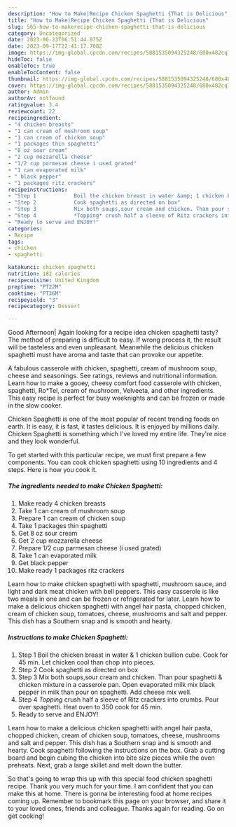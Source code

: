 ```yaml
---
description: "How to Make|Recipe Chicken Spaghetti {That is Delicious"
title: "How to Make|Recipe Chicken Spaghetti {That is Delicious"
slug: 565-how-to-makerecipe-chicken-spaghetti-that-is-delicious
category: Uncategorized
date: 2023-06-23T06:51:44.075Z
date: 2023-09-17T22:41:17.708Z
image: https://img-global.cpcdn.com/recipes/5881535094325248/680x482cq70/chicken-spaghetti-recipe-main-photo.jpg
hideToc: false
enableToc: true
enableTocContent: false
thumbnail: https://img-global.cpcdn.com/recipes/5881535094325248/680x482cq70/chicken-spaghetti-recipe-main-photo.jpg
cover: https://img-global.cpcdn.com/recipes/5881535094325248/680x482cq70/chicken-spaghetti-recipe-main-photo.jpg
author: Admin
authorAv: notfound
ratingvalue: 3.4
reviewcount: 22
recipeingredient:
- "4 chicken breasts"
- "1 can cream of mushroom soup"
- "1 can cream of chicken soup"
- "1 packages thin spaghetti"
- "8 oz sour cream"
- "2 cup mozzarella cheese"
- "1/2 cup parmesan cheese i used grated"
- "1 can evaporated milk"
- " black pepper"
- "1 packages ritz crackers"
recipeinstructions:
- "Step 1            Boil the chicken breast in water &amp; 1 chicken bullion cube. Cook for 45 min. Let chicken cool than chop into pieces."
- "Step 2            Cook spaghetti as directed on box"
- "Step 3            Mix both soups,sour cream and chicken. Than pour spaghetti &amp; chicken mixture in a casserole pan. Open evaporated milk mix black pepper in milk than pour on spaghetti. Add cheese mix well."
- "Step 4            *Topping* crush half a sleeve of Ritz crackers into crumbs. Pour over spaghetti. Heat oven to 350 cook for 45 min."
- "Ready to serve and ENJOY!"
categories:
- Recipe
tags:
- chicken
- spaghetti

katakunci: chicken spaghetti 
nutrition: 182 calories
recipecuisine: United Kingdom
preptime: "PT22M"
cooktime: "PT36M"
recipeyield: "3"
recipecategory: Dessert

---
```



Good Afternoon| Again looking for a recipe idea chicken spaghetti tasty? The method of preparing is difficult to easy. If wrong process it, the result will be tasteless and even unpleasant. Meanwhile the delicious chicken spaghetti must have aroma and taste that can provoke our appetite.





A fabulous casserole with chicken, spaghetti, cream of mushroom soup, cheese and seasonings. See ratings, reviews and nutritional information. Learn how to make a gooey, cheesy comfort food casserole with chicken, spaghetti, Ro*Tel, cream of mushroom, Velveeta, and other ingredients. This easy recipe is perfect for busy weeknights and can be frozen or made in the slow cooker.

Chicken Spaghetti is one of the most popular of recent trending foods on earth. It is easy, it is fast, it tastes delicious. It is enjoyed by millions daily. Chicken Spaghetti is something which I've loved my entire life. They're nice and they look wonderful.


To get started with this particular recipe, we must first prepare a few components. You can cook chicken spaghetti using 10 ingredients and 4 steps. Here is how you cook it.

<!--inarticleads1-->

##### The ingredients needed to make Chicken Spaghetti:

1. Make ready 4 chicken breasts
1. Take 1 can cream of mushroom soup
1. Prepare 1 can cream of chicken soup
1. Take 1 packages thin spaghetti
1. Get 8 oz sour cream
1. Get 2 cup mozzarella cheese
1. Prepare 1/2 cup parmesan cheese (i used grated)
1. Take 1 can evaporated milk
1. Get  black pepper
1. Make ready 1 packages ritz crackers


Learn how to make chicken spaghetti with spaghetti, mushroom sauce, and light and dark meat chicken with bell peppers. This easy casserole is like two meals in one and can be frozen or refrigerated for later. Learn how to make a delicious chicken spaghetti with angel hair pasta, chopped chicken, cream of chicken soup, tomatoes, cheese, mushrooms and salt and pepper. This dish has a Southern snap and is smooth and hearty. 

<!--inarticleads2-->

##### Instructions to make Chicken Spaghetti:

1. Step 1            Boil the chicken breast in water &amp; 1 chicken bullion cube. Cook for 45 min. Let chicken cool than chop into pieces.
1. Step 2            Cook spaghetti as directed on box
1. Step 3            Mix both soups,sour cream and chicken. Than pour spaghetti &amp; chicken mixture in a casserole pan. Open evaporated milk mix black pepper in milk than pour on spaghetti. Add cheese mix well.
1. Step 4            *Topping* crush half a sleeve of Ritz crackers into crumbs. Pour over spaghetti. Heat oven to 350 cook for 45 min.
1. Ready to serve and ENJOY!

Learn how to make a delicious chicken spaghetti with angel hair pasta, chopped chicken, cream of chicken soup, tomatoes, cheese, mushrooms and salt and pepper. This dish has a Southern snap and is smooth and hearty. Cook spaghetti following the instructions on the box. Grab a cutting board and begin cubing the chicken into bite size pieces while the oven preheats. Next, grab a large skillet and melt down the butter. 

So that's going to wrap this up with this special food chicken spaghetti recipe. Thank you very much for your time. I am confident that you can make this at home. There is gonna be interesting food at home recipes coming up. Remember to bookmark this page on your browser, and share it to your loved ones, friends and colleague. Thanks again for reading. Go on get cooking!
